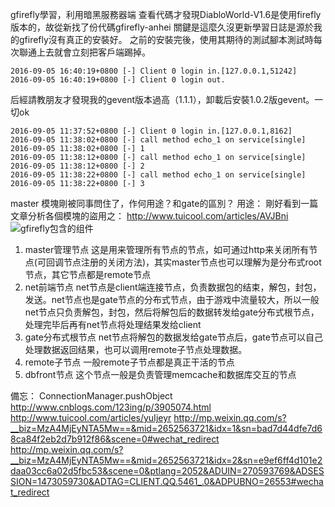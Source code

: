gfirefly學習，利用暗黑服務器端
查看代碼才發現DiabloWorld-V1.6是使用firefly版本的，故從新找了份代碼gfirefly-anhei
關鍵是這麼久沒更新學習日誌是源於我的gfirefly沒有真正的安裝好。
之前的安裝完後，使用其期待的測試腳本測試時每次聯通上去就會立刻把客戶端踢掉。
```
2016-09-05 16:40:19+0800 [-] Client 0 login in.[127.0.0.1,51242]
2016-09-05 16:40:19+0800 [-] Client 0 login out.
```
后經請教朋友才發現我的gevent版本過高（1.1.1），卸載后安裝1.0.2版gevent。一切ok
```
2016-09-05 11:37:52+0800 [-] Client 0 login in.[127.0.0.1,8162]
2016-09-05 11:38:02+0800 [-] call method echo_1 on service[single]
2016-09-05 11:38:02+0800 [-] 1
2016-09-05 11:38:12+0800 [-] call method echo_1 on service[single]
2016-09-05 11:38:12+0800 [-] 2
2016-09-05 11:38:22+0800 [-] call method echo_1 on service[single]
2016-09-05 11:38:22+0800 [-] 3
```

master 模塊剛被同事問住了，作何用途？和gate的區別？
用途：
剛好看到一篇文章分析各個模塊的盜用之：
http://www.tuicool.com/articles/AVJBni
![gfirefly包含的组件](http://od0yttd3b.bkt.clouddn.com/zaYb2er.png)
1. master管理节点  这是用来管理所有节点的节点，如可通过http来关闭所有节点(可回调节点注册的关闭方法)，其实master节点也可以理解为是分布式root节点，其它节点都是remote节点
2. net前端节点   net节点是client端连接节点，负责数据包的结束，解包，封包，发送。net节点也是gate节点的分布式节点，由于游戏中流量较大，所以一般net节点只负责解包，封包，然后将解包后的数据转发给gate分布式根节点，处理完毕后再有net节点将处理结果发给client
3. gate分布式根节点  net节点将解包的数据发给gate节点后，gate节点可以自己处理数据返回结果，也可以调用remote子节点处理数据。
4. remote子节点  一般remote子节点都是真正干活的节点
5. dbfront节点   这个节点一般是负责管理memcache和数据库交互的节点


備忘：
ConnectionManager.pushObject
http://www.cnblogs.com/123ing/p/3905074.html
http://www.tuicool.com/articles/yuIjeyr
http://mp.weixin.qq.com/s?__biz=MzA4MjEyNTA5Mw==&mid=2652563721&idx=1&sn=bad7d44dfe7d68ca84f2eb2d7b912f86&scene=0#wechat_redirect
http://mp.weixin.qq.com/s?__biz=MzA4MjEyNTA5Mw==&mid=2652563721&idx=2&sn=e9ef6ff4d101e2daa03cc6a02d5fbc53&scene=0&ptlang=2052&ADUIN=270593769&ADSESSION=1473059730&ADTAG=CLIENT.QQ.5461_.0&ADPUBNO=26553#wechat_redirect